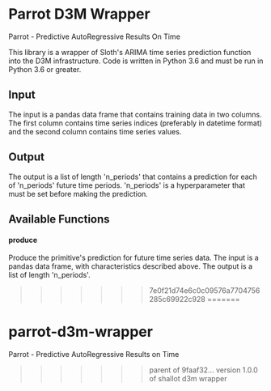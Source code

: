 # Parrot D3M Wrapper
Parrot - Predictive AutoRegressive Results On Time

This library is a wrapper of Sloth's ARIMA time series prediction function into the D3M infrastructure. Code is written in Python 3.6 and must be run in Python 3.6 or greater. 

## Input

The input is a pandas data frame that contains training data in two columns. The first column contains time series indices (preferably in datetime format) and the second column contains time series values. 

## Output 

The output is a list of length 'n_periods' that contains a prediction for each of 'n_periods' future time periods. 'n_periods' is a hyperparameter that must be set before making the prediction.

## Available Functions

#### produce
Produce the primitive's prediction for future time series data. The input is a pandas data frame, with characteristics described above. The output is a list of length 'n_periods'.
>>>>>>> 7e0f21d74e6c0c09576a7704756285c69922c928
=======
# parrot-d3m-wrapper
Parrot - Predictive AutoRegressive Results on Time
>>>>>>> parent of 9faaf32... version 1.0.0 of shallot d3m wrapper
